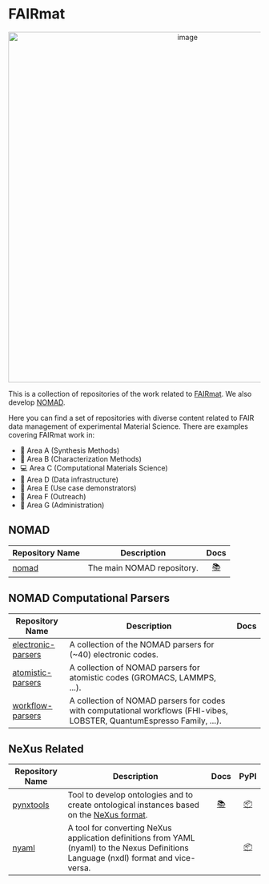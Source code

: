 # FAIRmat 
<p align="center">
  <img width="700" alt="image" src="https://user-images.githubusercontent.com/56445891/235843190-03a605e2-febb-4b42-ba08-55184e4bd745.png">
</p>

This is a collection of repositories of the work related to [FAIRmat](https://www.fairmat-nfdi.eu/). We also develop [NOMAD](https://nomad-lab.eu/).

Here you can find a set of repositories with diverse content related to FAIR data management of experimental Material Science. There are examples covering FAIRmat work in:
- :diamond_shape_with_a_dot_inside: Area A (Synthesis Methods) 
- :microscope: Area B (Characterization Methods)
- :computer: Area C (Computational Materials Science)
- :wrench: Area D (Data infrastructure)
- :battery: Area E (Use case demonstrators) 
- :rocket: Area F (Outreach)
- :book: Area G (Administration)

## NOMAD
| Repository Name | Description                        | Docs                             |
|-----------------|------------------------------------|:----:|
| [nomad](https://github.com/nomad-coe/nomad) | The main NOMAD repository. | [📚](https://nomad-lab.eu/prod/v1/staging/docs/) |

## NOMAD Computational Parsers
| Repository Name | Description                                                                            | Docs |
|-----------------|----------------------------------------------------------------------------------------|:----:|
| [electronic-parsers](https://github.com/nomad-coe/electronic-parsers) | A collection of the NOMAD parsers for (~40) electronic codes.                         |               |
| [atomistic-parsers](https://github.com/nomad-coe/atomistic-parsers) | A collection of NOMAD parsers for atomistic codes (GROMACS, LAMMPS, ...).             |               |
| [workflow-parsers](https://github.com/nomad-coe/workflow-parsers) | A collection of NOMAD parsers for codes with computational workflows (FHI-vibes, LOBSTER, QuantumEspresso Family, ...). |               |

## NeXus Related
| Repository Name | Description | Docs | PyPI |
|-----------------|-------------|:----:|:----:|
| [pynxtools](https://github.com/FAIRmat-NFDI/pynxtools) | Tool to develop ontologies and to create ontological instances based on the [NeXus format](https://www.nexusformat.org/). | [📚](https://fairmat-nfdi.github.io/pynxtools/) | [📦](https://pypi.org/project/your-package/) |
| [nyaml](https://github.com/FAIRmat-NFDI/nyaml) | A tool for converting NeXus application definitions from YAML (nyaml) to the Nexus Definitions Language (nxdl) format and vice-versa. | | [📦](https://pypi.org/project/nyaml/) |

